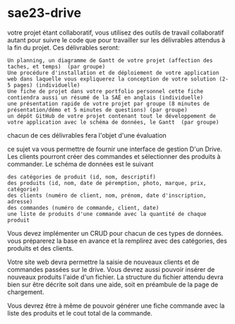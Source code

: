 # sae23-drive

votre projet étant collaboratif, vous utilisez des outils de travail collaboratif autant pour suivre le code que pour travailler sur les délivrables attendus à la fin du projet. Ces délivrables seront:

    Un planning, un diagramme de Gantt de votre projet (affection des taches, et temps)  (par groupe) 
    Une procédure d'installation et de déploiement de votre application web dans laquelle vous expliquerez la conception de votre solution (2-5 pages) (individuelle)
    Une fiche de projet dans votre portfolio personnel cette fiche contiendra aussi un résumé de la SAÉ en anglais (individuelle) 
    une présentation rapide de votre projet par groupe (8 minutes de présentation/démo et 5 minutes de questions) (par groupe)
    un dépôt GitHub de votre projet contenant tout le développement de votre application avec le schéma de données, le Gantt  (par groupe)

chacun de ces délivrables fera l'objet d'une évaluation 

ce sujet va vous permettre de fournir une interface de gestion D'un Drive. Les clients pourront créer des commandes et sélectionner des produits à commander. Le schéma de données est le suivant

    des catégories de produit (id, nom, descriptif)
    des produits (id, nom, date de péremption, photo, marque, prix,  catégorie)
    des clients (numéro de client, nom, prénom, date d'inscription, adresse)
    des commandes (numéro de commande, client, date)
    une liste de produits d'une commande avec la quantité de chaque produit

Vous devez implémenter un CRUD pour chacun de ces types de données. vous préparerez la base en avance et la remplirez avec des catégories, des produits et des clients.

Votre site web devra permettre la saisie de nouveaux clients et de commandes passées sur le drive. Vous devrez aussi pouvoir insérer de nouveaux produits l'aide d'un fichier. La structure du fichier attendu devra bien sur être décrite soit dans une aide, soit en préambule de la page de chargement.

Vous devrez être à même de pouvoir générer une fiche commande avec la liste des produits et le cout total de la commande. 
